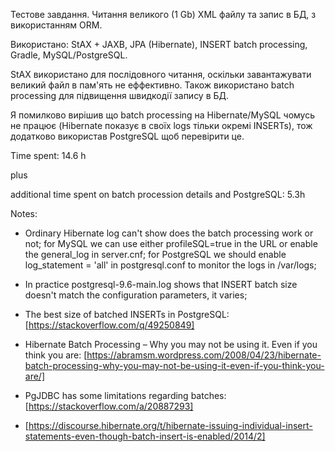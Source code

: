 Тестове завдання. Читання великого (1 Gb) XML файлу та запис в БД, з використанням ORM.

Використано: StAX + JAXB, JPA (Hibernate), INSERT batch processing, Gradle, MySQL/PostgreSQL.

StAX використано для послідовного читання, оскільки завантажувати великий файл в пам'ять не еффективно.
Також використано batch processing для підвищення швидкодії запису в БД.

Я помилково вирішив що batch processing на Hibernate/MySQL чомусь не працює (Hibernate показує в своїх logs тільки окремі INSERTs), тож додатково використав PostgreSQL щоб перевірити це.

Time spent: 14.6 h

plus

additional time spent on batch procession details and PostgreSQL: 5.3h  


Notes:

* Ordinary Hibernate log can't show does the batch processing work or not; for MySQL we can use either profileSQL=true in the URL or enable the general\_log in server.cnf; for PostgreSQL we should enable log_statement = 'all' in postgresql.conf to monitor the logs in /var/logs;


* In practice postgresql-9.6-main.log shows that INSERT batch size doesn't match the configuration parameters, it varies;


* The best size of batched INSERTs in PostgreSQL: [https://stackoverflow.com/q/49250849]


* Hibernate Batch Processing – Why you may not be using it. Even if you think you are: [https://abramsm.wordpress.com/2008/04/23/hibernate-batch-processing-why-you-may-not-be-using-it-even-if-you-think-you-are/]


* PgJDBC has some limitations regarding batches: [https://stackoverflow.com/a/20887293]


* [https://discourse.hibernate.org/t/hibernate-issuing-individual-insert-statements-even-though-batch-insert-is-enabled/2014/2]
